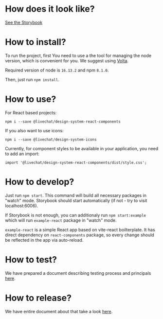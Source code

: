 # How does it look like?

[See the Storybook](https://v1--613a8e945a5665003a05113b.chromatic.com/)

# How to install?

To run the project, first You need to use a the tool for managing the node version, which is convenient for you.
We suggest using [Volta](https://volta.sh/).

Required version of node is `16.13.2` and npm `8.1.0`.

Then, just run `npm install`.

# How to use?

For React based projects:

`npm i --save @livechat/design-system-react-components`

If you also want to use icons:

`npm i --save @livechat/design-system-icons`

Currently, for component styles to be available in your application, you need to add an import:

`import '@livechat/design-system-react-components/dist/style.css';`

# How to develop?

Just run `npm start`. This command will build all necessary packages in "watch" mode. Storybook should start automatically (if not - try to visit localhost:6006).

If Storybook is not enough, you can additionaly run `npm start:example` which will run `example-react` package in "watch" mode.

`example-react` is a simple React app based on vite-react boilterplate. It has direct dependency on `react-components` package, so every change should be reflected in the app via auto-reload.

# How to test?

We have prepared a document describing testing process and principals [here](./TESTING.md).

# How to release?

We have entire document about that take a look [here](./RELEASE.md).
